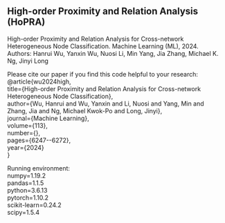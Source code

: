 ## High-order Proximity and Relation Analysis (HoPRA)
 
High-order Proximity and Relation Analysis for Cross-network Heterogeneous Node Classification. Machine Learning (ML), 2024.  
Authors: Hanrui Wu, Yanxin Wu, Nuosi Li, Min Yang, Jia Zhang, Michael K. Ng, Jinyi Long  

Please cite our paper if you find this code helpful to your research:  
@article{wu2024high,  
  title={High-order Proximity and Relation Analysis for Cross-network Heterogeneous Node Classification},  
  author={Wu, Hanrui and Wu, Yanxin and Li, Nuosi and Yang, Min and Zhang, Jia and Ng, Michael Kwok-Po and Long, Jinyi},  
  journal={Machine Learning},  
  volume={113},  
  number={},  
  pages={6247--6272},  
  year={2024}  
}  

Running environment:  
numpy=1.19.2  
pandas=1.1.5  
python=3.6.13  
pytorch=1.10.2  
scikit-learn=0.24.2  
scipy=1.5.4  
